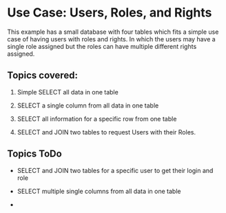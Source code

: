 # Use Case: Users, Roles, and Rights

This example has a small database with four tables which fits a simple use case of having users with roles and rights. In which the users may have a single role assigned but the roles can have multiple different rights assigned.

## Topics covered:

1. Simple SELECT all data in one table

2. SELECT a single column from all data in one table

3. SELECT all information for a specific row from one table

4. SELECT and JOIN two tables to request Users with their Roles.

## Topics ToDo

* SELECT and JOIN two tables for a specific user to get their login and role

* SELECT multiple single columns from all data in one table

* 
